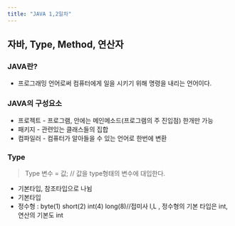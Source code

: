 ```yaml
---
title: "JAVA 1,2일차"
---
```

자바, Type, Method, 연산자
------------------------------------------
### JAVA란?
* 프로그래밍 언어로써 컴퓨터에게 일을 시키기 위해 명령을 내리는 언어이다.
### JAVA의 구성요소
* 프로젝트 - 프로그램, 안에는 메인메소드(프로그램의 주 진입점) 한개만 가능
* 패키지 - 관련있는 클래스들의 집합
* 컴파일러 - 컴퓨터가 알아들을 수 있는 언어로 한번에 변환

### Type
> Type 변수 = 값;  // 값을 type형태의 변수에 대입한다.

- 기본타입, 참조타입으로 나뉨
 - 기본타입
  - 정수형 : byte(1) short(2)  int(4)  long(8)//접미사 l,L , 정수형의 기본 타입은 int, 연산의 기본도 int
